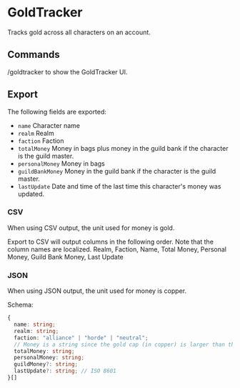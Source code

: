# GoldTracker

Tracks gold across all characters on an account.

## Commands

/goldtracker to show the GoldTracker UI.

## Export

The following fields are exported:

- `name` Character name
- `realm` Realm
- `faction` Faction
- `totalMoney` Money in bags plus money in the guild bank if the character is the guild master.
- `personalMoney` Money in bags
- `guildBankMoney` Money in the guild bank if the character is the guild master.
- `lastUpdate` Date and time of the last time this character's money was updated.

### CSV

When using CSV output, the unit used for money is gold.

Export to CSV will output columns in the following order. Note that the column names are localized.
Realm, Faction, Name, Total Money, Personal Money, Guild Bank Money, Last Update

### JSON

When using JSON output, the unit used for money is copper.

Schema:

```ts
{
  name: string;
  realm: string;
  faction: "alliance" | "horde" | "neutral";
  // Money is a string since the gold cap (in copper) is larger than the maximum value of a 32 bit integer.
  totalMoney: string;
  personalMoney: string;
  guildMoney?: string;
  lastUpdate?: string; // ISO 8601
}[]
```
